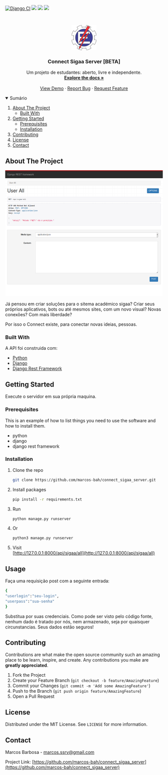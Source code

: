 [![Django CI](https://github.com/marcos-bah/connect_sigaa_server/actions/workflows/django.yml/badge.svg)](https://github.com/marcos-bah/connect_sigaa_server/actions/workflows/django.yml)
![](https://img.shields.io/badge/Code-Django-informational?style=flat&logo=django&logoColor=white&color=004FFF)
![](https://img.shields.io/badge/Status-Beta-informational?style=flat&logoColor=white&color=004FFF)
![](https://img.shields.io/badge/Open-Source-informational?style=flat&logoColor=white&color=004FFF) 

<!-- PROJECT LOGO -->
<br />
<p align="center">
  <a href="https://github.com/marcos-bah/connect_sigaa_server">
    <img src="staticfiles/logos/EFEI_logo.png" alt="Logo" width="80" height="80">
  </a>

  <h3 align="center">Connect Sigaa Server [BETA]</h3>

  <p align="center">
    Um projeto de estudantes: aberto, livre e independente.
    <br />
    <a href="https://github.com/marcos-bah/connect_sigaa_server"><strong>Explore the docs »</strong></a>
    <br />
    <br />
    <a href="https://connect-sigaa-server.herokuapp.com/api/sigaa/all">View Demo</a>
    ·
    <a href="https://github.com/marcos-bah/connect_sigaa_server/issues">Report Bug</a>
    ·
    <a href="https://github.com/marcos-bah/connect_sigaa_server/issues">Request Feature</a>
  </p>
</p>



<!-- TABLE OF CONTENTS -->
<details open="open">
  <summary>Sumário</summary>
  <ol>
    <li>
      <a href="#about-the-project">About The Project</a>
      <ul>
        <li><a href="#built-with">Built With</a></li>
      </ul>
    </li>
    <li>
      <a href="#getting-started">Getting Started</a>
      <ul>
        <li><a href="#prerequisites">Prerequisites</a></li>
        <li><a href="#installation">Installation</a></li>
      </ul>
    </li>
    <li><a href="#contributing">Contributing</a></li>
    <li><a href="#license">License</a></li>
    <li><a href="#contact">Contact</a></li>
  </ol>
</details>



<!-- ABOUT THE PROJECT -->
## About The Project

<img src="staticfiles/screenshot.png" alt="Logo" width="700" height="400">

Já pensou em criar soluções para o sitema académico sigaa? Criar seus próprios aplicativos, bots ou até mesmos sites, com um novo visual? Novas conexões? Com mais liberdade?

Por isso o Connect existe, para conectar novas ideias, pessoas.

### Built With

A API foi construida com:

* [Python](https://www.python.org/doc/)
* [Django](https://www.djangoproject.com/start/)
* [Django Rest Framework](https://www.django-rest-framework.org/)

<!-- GETTING STARTED -->
## Getting Started

Execute o servidor em sua própria maquina.

### Prerequisites

This is an example of how to list things you need to use the software and how to install them.

* python
* django
* django rest framework

### Installation

1. Clone the repo
   ```sh
   git clone https://github.com/marcos-bah/connect_sigaa_server.git
   ```
2. Install packages
   ```sh
   pip install -r requirements.txt
   ```
3. Run
   ```sh
   python manage.py runserver
   ```
4. Or
   ```sh
   python3 manage.py runserver
   ```
5. Visit  
   [http://127.0.0.1:8000/api/sigaa/all](http://127.0.0.1:8000/api/sigaa/all)
   

## Usage

Faça uma requisição post com a seguinte entrada:

```sh
{
"userlogin":"seu-login",
"userpass":"sua-senha"
}
```

Substitua por suas credenciais.
Como pode ser visto pelo código fonte, nenhum dado é tratado por nós, nem armazenado, seja por quaisquer circunstancias. Seus dados estão seguros!
<!-- CONTRIBUTING -->
## Contributing

Contributions are what make the open source community such an amazing place to be learn, inspire, and create. Any contributions you make are **greatly appreciated**.

1. Fork the Project
2. Create your Feature Branch (`git checkout -b feature/AmazingFeature`)
3. Commit your Changes (`git commit -m 'Add some AmazingFeature'`)
4. Push to the Branch (`git push origin feature/AmazingFeature`)
5. Open a Pull Request

<!-- LICENSE -->
## License

Distributed under the MIT License. See `LICENSE` for more information.

<!-- CONTACT -->
## Contact

Marcos Barbosa - marcos.ssrv@gmail.com

Project Link: [https://github.com/marcos-bah/connect_sigaa_server](https://github.com/marcos-bah/connect_sigaa_server)


